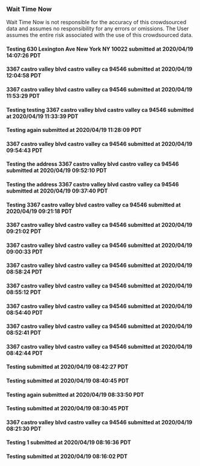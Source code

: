 
### Wait Time Now
Wait Time Now is not responsible for the accuracy of this crowdsourced data and assumes no responsibility for any errors or omissions. The User assumes the entire risk associated with the use of this crowdsourced data.   



#### Testing 630 Lexington Ave New York NY 10022 submitted at 2020/04/19 14:07:26 PDT




#### 3367 castro valley blvd castro valley ca 94546 submitted at 2020/04/19 12:04:58 PDT




#### 3367 castro valley blvd castro valley ca 94546 submitted at 2020/04/19 11:53:29 PDT




#### Testing testing 3367 castro valley blvd castro valley ca 94546 submitted at 2020/04/19 11:33:39 PDT




#### Testing again submitted at 2020/04/19 11:28:09 PDT




#### 3367 castro valley blvd castro valley ca 94546 submitted at 2020/04/19 09:54:43 PDT




#### Testing the address 3367 castro valley blvd castro valley ca 94546 submitted at 2020/04/19 09:52:10 PDT




#### Testing the address 3367 castro valley blvd castro valley ca 94546 submitted at 2020/04/19 09:37:40 PDT




#### Testing 3367 castro valley blvd castro valley ca 94546 submitted at 2020/04/19 09:21:18 PDT




#### 3367 castro valley blvd castro valley ca 94546 submitted at 2020/04/19 09:21:02 PDT




#### 3367 castro valley blvd castro valley ca 94546 submitted at 2020/04/19 09:00:33 PDT




#### 3367 castro valley blvd castro valley ca 94546 submitted at 2020/04/19 08:58:24 PDT




#### 3367 castro valley blvd castro valley ca 94546 submitted at 2020/04/19 08:55:12 PDT




#### 3367 castro valley blvd castro valley ca 94546 submitted at 2020/04/19 08:54:40 PDT




#### 3367 castro valley blvd castro valley ca 94546 submitted at 2020/04/19 08:52:41 PDT




#### 3367 castro valley blvd castro valley ca 94546 submitted at 2020/04/19 08:42:44 PDT




#### Testing  submitted at 2020/04/19 08:42:27 PDT




#### Testing submitted at 2020/04/19 08:40:45 PDT




#### Testing again submitted at 2020/04/19 08:33:50 PDT




#### Testing submitted at 2020/04/19 08:30:45 PDT




#### 3367 castro valley blvd castro valley ca 94546 submitted at 2020/04/19 08:21:30 PDT




#### Testing 1 submitted at 2020/04/19 08:16:36 PDT




#### Testing submitted at 2020/04/19 08:16:02 PDT

